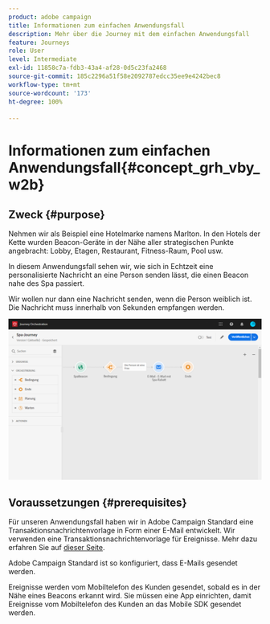 ```yaml
---
product: adobe campaign
title: Informationen zum einfachen Anwendungsfall
description: Mehr über die Journey mit dem einfachen Anwendungsfall
feature: Journeys
role: User
level: Intermediate
exl-id: 11858c7a-fdb3-43a4-af28-0d5c23fa2468
source-git-commit: 185c2296a51f58e2092787edcc35ee9e4242bec8
workflow-type: tm+mt
source-wordcount: '173'
ht-degree: 100%

---
```


# Informationen zum einfachen Anwendungsfall{#concept_grh_vby_w2b}

## Zweck {#purpose}

Nehmen wir als Beispiel eine Hotelmarke namens Marlton. In den Hotels der Kette wurden Beacon-Geräte in der Nähe aller strategischen Punkte angebracht: Lobby, Etagen, Restaurant, Fitness-Raum, Pool usw.

In diesem Anwendungsfall sehen wir, wie sich in Echtzeit eine personalisierte Nachricht an eine Person senden lässt, die einen Beacon nahe des Spa passiert.

Wir wollen nur dann eine Nachricht senden, wenn die Person weiblich ist. Die Nachricht muss innerhalb von Sekunden empfangen werden.

![](../assets/journeyuc1_16.png)

## Voraussetzungen {#prerequisites}

Für unseren Anwendungsfall haben wir in Adobe Campaign Standard eine Transaktionsnachrichtenvorlage in Form einer E-Mail entwickelt. Wir verwenden eine Transaktionsnachrichtenvorlage für Ereignisse. Mehr dazu erfahren Sie auf [dieser Seite](https://experienceleague.adobe.com/docs/campaign-standard/using/communication-channels/transactional-messaging/getting-started-with-transactional-msg.html?lang=de).

Adobe Campaign Standard ist so konfiguriert, dass E-Mails gesendet werden.

Ereignisse werden vom Mobiltelefon des Kunden gesendet, sobald es in der Nähe eines Beacons erkannt wird. Sie müssen eine App einrichten, damit Ereignisse vom Mobiltelefon des Kunden an das Mobile SDK gesendet werden.
